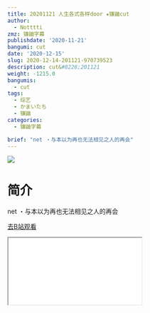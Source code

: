 ```yaml
---
title: 20201121 人生各式各样door ★镰鼬cut
author:
  - Notttti
zmz: 镰鼬字幕
publishdate: '2020-11-21'
bangumi: cut
date: '2020-12-15'
slug: 2020-12-14-201121-970739523
description: cut&#8226;201121
weight: -1215.0
bangumis:
  - cut
tags:
  - 综艺
  - かまいたち
  - 镰鼬
categories:
  - 镰鼬字幕

brief: "net ・与本以为再也无法相见之人的再会"
---
```

![](https://raw.githubusercontent.com/tcgriffith/owaraisite/master/static/tmpimg/f5f62fc1afe049b117a923eaf34e2692962fb00b.jpg.480.jpg)
# 简介  
net
・与本以为再也无法相见之人的再会  

[去B站观看](https://www.bilibili.com/video/av970739523/)
<div class ="resp-container"><iframe class="testiframe" src="//player.bilibili.com/player.html?aid=970739523"", scrolling="no", allowfullscreen="true" > </iframe></div> 
